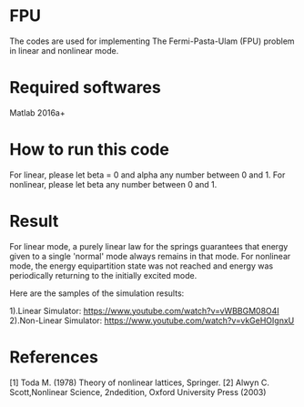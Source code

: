 # FPU
The codes are used for implementing The Fermi-Pasta-Ulam (FPU) problem in linear and nonlinear mode.

# Required softwares
Matlab 2016a+

# How to run this code
For linear, please let beta = 0 and alpha any number between 0 and 1.
For nonlinear, please let beta any number between 0 and 1.

# Result
For linear mode, a purely linear law for the springs guarantees that energy given to a single 'normal' mode always remains in that mode. For nonlinear mode, the energy equipartition state was not reached and energy was periodically returning to the initially excited mode.

Here are the samples of the simulation results: 

1).Linear Simulator:  https://www.youtube.com/watch?v=vWBBGM08O4I
2).Non-Linear Simulator: https://www.youtube.com/watch?v=vkGeHOIgnxU

# References
[1] Toda M. (1978) Theory of nonlinear lattices, Springer.
[2] Alwyn C. Scott,Nonlinear Science, 2ndedition, Oxford University Press (2003)
